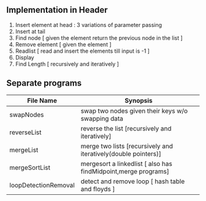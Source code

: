 ## Implementation in Header

1. Insert element at head : 3 variations of parameter passing
2. Insert at tail
3. Find node [ given the element return the previous node in the list ]
4. Remove element [ given the element ]
5. Readlist [ read and insert the elements till input is -1 ]
6. Display
7. Find Length [ recursively and iteratively ]

## Separate programs

| File Name             | Synopsis                                                      |
| ----------------------|---------------------------------------------------------------|
| swapNodes             |swap two nodes given their keys w/o swapping data              |
| reverseList           |reverse the list [recursively and iteratively]                 |
| mergeList             |merge two lists [recursively and iteratively(double pointers)] |      
| mergeSortList         |mergesort a linkedlist [ also has findMidpoint,merge programs] |
| loopDetectionRemoval  |detect and remove loop [ hash table and floyds ]               |
